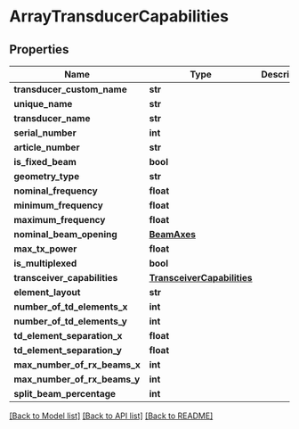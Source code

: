 # ArrayTransducerCapabilities

## Properties
Name | Type | Description | Notes
------------ | ------------- | ------------- | -------------
**transducer_custom_name** | **str** |  | [optional] 
**unique_name** | **str** |  | [optional] 
**transducer_name** | **str** |  | [optional] 
**serial_number** | **int** |  | [optional] 
**article_number** | **str** |  | [optional] 
**is_fixed_beam** | **bool** |  | [optional] 
**geometry_type** | **str** |  | [optional] 
**nominal_frequency** | **float** |  | [optional] 
**minimum_frequency** | **float** |  | [optional] 
**maximum_frequency** | **float** |  | [optional] 
**nominal_beam_opening** | [**BeamAxes**](BeamAxes.md) |  | [optional] 
**max_tx_power** | **float** |  | [optional] 
**is_multiplexed** | **bool** |  | [optional] 
**transceiver_capabilities** | [**TransceiverCapabilities**](TransceiverCapabilities.md) |  | [optional] 
**element_layout** | **str** |  | [optional] 
**number_of_td_elements_x** | **int** |  | [optional] 
**number_of_td_elements_y** | **int** |  | [optional] 
**td_element_separation_x** | **float** |  | [optional] 
**td_element_separation_y** | **float** |  | [optional] 
**max_number_of_rx_beams_x** | **int** |  | [optional] 
**max_number_of_rx_beams_y** | **int** |  | [optional] 
**split_beam_percentage** | **int** |  | [optional] 

[[Back to Model list]](../README.md#documentation-for-models) [[Back to API list]](../README.md#documentation-for-api-endpoints) [[Back to README]](../README.md)


